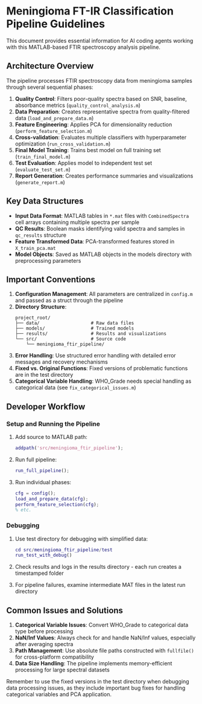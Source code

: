 # Meningioma FT-IR Classification Pipeline Guidelines

This document provides essential information for AI coding agents working with this MATLAB-based FTIR spectroscopy analysis pipeline.

## Architecture Overview

The pipeline processes FTIR spectroscopy data from meningioma samples through several sequential phases:

1. **Quality Control**: Filters poor-quality spectra based on SNR, baseline, absorbance metrics (`quality_control_analysis.m`)
2. **Data Preparation**: Creates representative spectra from quality-filtered data (`load_and_prepare_data.m`)
3. **Feature Engineering**: Applies PCA for dimensionality reduction (`perform_feature_selection.m`)
4. **Cross-validation**: Evaluates multiple classifiers with hyperparameter optimization (`run_cross_validation.m`)
5. **Final Model Training**: Trains best model on full training set (`train_final_model.m`)
6. **Test Evaluation**: Applies model to independent test set (`evaluate_test_set.m`)
7. **Report Generation**: Creates performance summaries and visualizations (`generate_report.m`)

## Key Data Structures

- **Input Data Format**: MATLAB tables in `*.mat` files with `CombinedSpectra` cell arrays containing multiple spectra per sample
- **QC Results**: Boolean masks identifying valid spectra and samples in `qc_results` structure
- **Feature Transformed Data**: PCA-transformed features stored in `X_train_pca.mat`
- **Model Objects**: Saved as MATLAB objects in the models directory with preprocessing parameters

## Important Conventions

1. **Configuration Management**: All parameters are centralized in `config.m` and passed as a struct through the pipeline
2. **Directory Structure**:
   ```
   project_root/
   ├── data/                   # Raw data files
   ├── models/                 # Trained models
   ├── results/                # Results and visualizations
   └── src/                    # Source code
       └── meningioma_ftir_pipeline/
   ```
3. **Error Handling**: Use structured error handling with detailed error messages and recovery mechanisms
4. **Fixed vs. Original Functions**: Fixed versions of problematic functions are in the test directory
5. **Categorical Variable Handling**: WHO_Grade needs special handling as categorical data (see `fix_categorical_issues.m`)

## Developer Workflow

### Setup and Running the Pipeline

1. Add source to MATLAB path:
   ```matlab
   addpath('src/meningioma_ftir_pipeline');
   ```

2. Run full pipeline:
   ```matlab
   run_full_pipeline();
   ```

3. Run individual phases:
   ```matlab
   cfg = config();
   load_and_prepare_data(cfg);
   perform_feature_selection(cfg);
   % etc.
   ```

### Debugging

1. Use test directory for debugging with simplified data:
   ```matlab
   cd src/meningioma_ftir_pipeline/test
   run_test_with_debug()
   ```

2. Check results and logs in the results directory - each run creates a timestamped folder

3. For pipeline failures, examine intermediate MAT files in the latest run directory

## Common Issues and Solutions

1. **Categorical Variable Issues**: Convert WHO_Grade to categorical data type before processing
2. **NaN/Inf Values**: Always check for and handle NaN/Inf values, especially after averaging spectra
3. **Path Management**: Use absolute file paths constructed with `fullfile()` for cross-platform compatibility
4. **Data Size Handling**: The pipeline implements memory-efficient processing for large spectral datasets

Remember to use the fixed versions in the test directory when debugging data processing issues, as they include important bug fixes for handling categorical variables and PCA application.